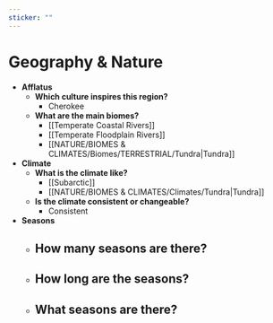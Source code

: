 ```yaml
---
sticker: ""
---
```

# Geography & Nature
- **Afflatus**
	- **Which culture inspires this region?**
		- Cherokee
	- **What are the main biomes?**
		- [[Temperate Coastal Rivers]]
		- [[Temperate Floodplain Rivers]]
		- [[NATURE/BIOMES & CLIMATES/Biomes/TERRESTRIAL/Tundra|Tundra]]
- **Climate**
	- **What is the climate like?**
		- [[Subarctic]]
		- [[NATURE/BIOMES & CLIMATES/Climates/Tundra|Tundra]]
	- **Is the climate consistent or changeable?**
		- Consistent
- **Seasons**
	- **How many seasons are there?**
		- 
	- **How long are the seasons?**
		- 
	- **What seasons are there?**
		- 